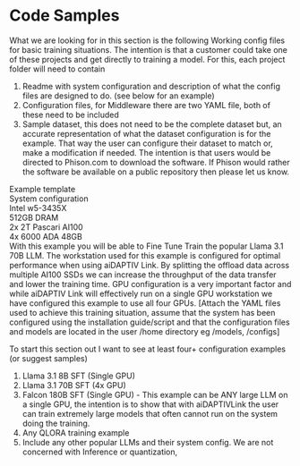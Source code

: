 # Code Samples

What we are looking for in this section is the following
Working config files for basic training situations.  The intention is that a customer could take one of these projects and get directly to training a model.
For this, each project folder will need to contain
1)	Readme with system configuration and description of what the config files are designed to do.  (see below for an example)
2)	Configuration files, for Middleware there are two YAML file, both of these need to be included
3)	Sample dataset, this does not need to be the complete dataset but, an accurate representation of what the dataset configuration is for the example.  That way the user can configure their dataset to match or, make a modification if needed.
The intention is that users would be directed to Phison.com to download the software.  If Phison would rather the software be available on a public repository then please let us know.

Example template  
System configuration  
Intel w5-3435X  
512GB DRAM  
2x 2T Pascari AI100  
4x 6000 ADA 48GB  
With this example you will be able to Fine Tune Train the popular Llama 3.1 70B LLM.  The workstation used for this example is configured for optimal performance when using aiDAPTIV Link.  By splitting the offload data across multiple AI100 SSDs we can increase the throughput of the data transfer and lower the training time.
GPU configuration is a very important factor and while aiDAPTIV Link will effectively run on a single GPU workstation we have configured this example to use all four GPUs.
[Attach the YAML files used to achieve this training situation, assume that the system has been configured using the installation guide/script and that the configuration files and models are located in the user /home directory eg /models, /configs]

To start this section out I want to see at least four+ configuration examples (or suggest samples)
1)	Llama 3.1 8B SFT (Single GPU)
2)	Llama 3.1 70B SFT (4x GPU)
3)	Falcon 180B SFT (Single GPU)  - This example can be ANY large LLM on a single GPU,  the intention is to show that with aiDAPTIVLink the user can train extremely large models that often cannot run on the system doing the training.
4)	Any QLORA training example
5)	Include any other popular LLMs and their system config.  We are not concerned with Inference or quantization, 

